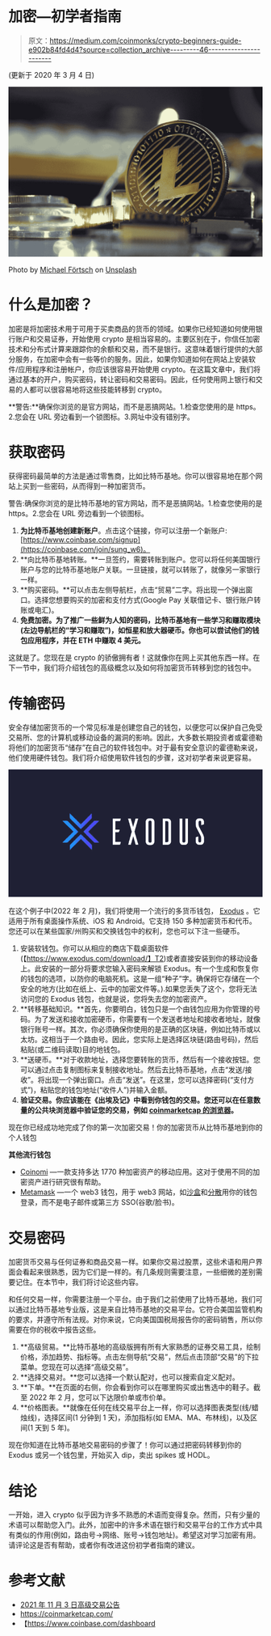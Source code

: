 # 加密—初学者指南

> 原文：<https://medium.com/coinmonks/crypto-beginners-guide-e902b84fd4d4?source=collection_archive---------46----------------------->

(更新于 2020 年 3 月 4 日)

![](img/9dad723b9f604af9bff62e0ced1f886a.png)

Photo by [Michael Förtsch](https://unsplash.com/@michael_f?utm_source=medium&utm_medium=referral) on [Unsplash](https://unsplash.com?utm_source=medium&utm_medium=referral)

# 什么是加密？

加密是将加密技术用于可用于买卖商品的货币的领域。如果你已经知道如何使用银行账户和交易证券，开始使用 crypto 是相当容易的。主要区别在于，你信任加密技术和分布式计算来跟踪你的余额和交易，而不是银行。这意味着银行提供的大部分服务，在加密中会有一些等价的服务。因此，如果你知道如何在网站上安装软件/应用程序和注册帐户，你应该很容易开始使用 crypto。在这篇文章中，我们将通过基本的开户，购买密码，转让密码和交易密码。因此，任何使用网上银行和交易的人都可以很容易地将这些技能转移到 crypto。

**警告:**确保你浏览的是官方网站，而不是恶搞网站。1.检查您使用的是 https。2.您会在 URL 旁边看到一个锁图标。3.网址中没有错别字。

# **获取密码**

获得密码最简单的方法是通过零售商，比如比特币基地。你可以很容易地在那个网站上买到一些密码，从而得到一种加密货币。

警告:确保你浏览的是比特币基地的官方网站，而不是恶搞网站。1.检查您使用的是 https。2.您会在 URL 旁边看到一个锁图标。

1.  **为比特币基地创建新账户**。点击这个链接，你可以注册一个新账户:[https://www.coinbase.com/signup](https://coinbase.com/join/sung_w6)。
2.  **向比特币基地转账。**一旦签约，需要转账到账户。您可以将任何美国银行账户与您的比特币基地账户关联。一旦链接，就可以转账了，就像另一家银行一样。
3.  **购买密码。**可以点击左侧导航栏，点击“贸易”二字。将出现一个弹出窗口。选择您想要购买的加密和支付方式(Google Pay 关联借记卡、银行账户转账或电汇)。
4.  **免费加密。为了推广一些鲜为人知的密码，比特币基地有一些学习和赚取模块(左边导航栏的“学习和赚取”)，如恒星和放大器硬币。你也可以尝试他们的钱包应用程序，并在 ETH 中赚取 4 美元。**

这就是了。您现在是 crypto 的骄傲拥有者！这就像你在网上买其他东西一样。在下一节中，我们将介绍钱包的高级概念以及如何将加密货币转移到您的钱包中。

# 传输密码

安全存储加密货币的一个常见标准是创建您自己的钱包，以便您可以保护自己免受交易所、您的计算机或移动设备的漏洞的影响。因此，大多数长期投资者或霍德勒将他们的加密货币“储存”在自己的软件钱包中。对于最有安全意识的霍德勒来说，他们使用硬件钱包。我们将介绍使用软件钱包的步骤，这对初学者来说更容易。

![](img/3ecf183eef50b9269c955df4ff7752b1.png)

在这个例子中(2022 年 2 月)，我们将使用一个流行的多货币钱包， [Exodus](https://www.exodus.com/) 。它适用于所有桌面操作系统、iOS 和 Android。它支持 150 多种加密货币和代币。您还可以在某些国家/州购买和交换钱包中的权利，您也可以下注一些硬币。

1.  安装软钱包。你可以从相应的商店下载桌面软件(【https://www.exodus.com/download/】T2)或者直接安装到你的移动设备上。此安装的一部分将要求您输入密码来解锁 Exodus。有一个生成和恢复你的钱包的选项，以防你的电脑死机。这是一组“种子”字。确保将它存储在一个安全的地方(比如在纸上、云中的加密文件等。).如果您丢失了这个，您将无法访问您的 Exodus 钱包，也就是说，您将失去您的加密资产。
2.  **转移基础知识。**首先，你要明白，钱包只是一个由钱包应用为你管理的号码。为了发送和接收加密硬币，你需要有一个发送者地址和接收者地址，就像银行账号一样。其次，你必须确保你使用的是正确的区块链，例如比特币或以太坊。这相当于一个路由号。因此，您实际上是选择区块链(路由号码)，然后粘贴(或二维码读取)目的地钱包。
3.  **送硬币。**对于收款地址，选择您要转账的货币，然后有一个接收按钮。您可以通过点击复制图标来复制接收地址。然后去比特币基地，点击“发送/接收”。将出现一个弹出窗口。点击“发送”。在这里，您可以选择密码(“支付方式”)，粘贴您的钱包地址(“收件人”)并输入金额。
4.  **验证交易。你应该能在《出埃及记》中看到你钱包的交易。您还可以在任意数量的公共块浏览器中验证您的交易，例如 [coinmarketcap 的浏览器](https://blockchain.coinmarketcap.com/)。**

现在你已经成功地完成了你的第一次加密交易！你的加密货币从比特币基地到你的个人钱包

**其他流行钱包**

*   [Coinomi](https://www.coinomi.com/en/) —一款支持多达 1770 种加密资产的移动应用。这对于使用不同的加密资产进行研究很有帮助。
*   [Metamask](https://metamask.io/) —一个 web3 钱包，用于 web3 网站，如[沙盒](https://www.sandbox.game/en/)和[分散](https://decentraland.org/)用你的钱包登录，而不是电子邮件或第三方 SSO(谷歌/脸书)。

# 交易密码

加密货币交易与任何证券和商品交易一样。如果你交易过股票，这些术语和用户界面会看起来很熟悉，因为它们是一样的。有几条规则需要注意，一些细微的差别需要记住。在本节中，我们将讨论这些内容。

和任何交易一样，你需要注册一个平台。由于我们之前使用了比特币基地，我们可以通过比特币基地专业版，这是来自比特币基地的交易平台。它符合美国监管机构的要求，并遵守所有法规。对你来说，它向美国国税局报告你的密码销售，所以你需要在你的税收中报告这些。

1.  **高级贸易。**比特币基地的高级版拥有所有大家熟悉的证券交易工具，绘制价格，添加趋势、指标等。点击左侧导航“交易”，然后点击顶部“交易”的下拉菜单。您现在可以选择“高级交易”。
2.  **选择交易对。**您可以选择一个默认配对，也可以搜索自定义配对。
3.  **下单。**在页面的右侧，你会看到你可以在哪里购买或出售选中的鞋子。截至 2022 年 2 月，您可以下达限价单或市价单。
4.  **价格图表。**就像在任何在线交易平台上一样，你可以选择图表类型(线/蜡烛线)，选择区间(1 分钟到 1 天)，添加指标(如 EMA、MA、布林线)，以及区间(1 天到 5 年)。

现在你知道在比特币基地交易密码的步骤了！你可以通过把密码转移到你的 Exodus 或另一个钱包里，开始买入 dip，卖出 spikes 或 HODL。

# **结论**

一开始，进入 crypto 似乎因为许多不熟悉的术语而变得复杂。然而，只有少量的术语可以帮助您入门。此外，加密中的许多术语在银行和交易平台的工作方式中具有类似的作用(例如，路由号->网络、账号->钱包地址)。希望这对学习加密有用。请评论这是否有帮助，或者你有改进这份初学者指南的建议。

# **参考文献**

*   [2021 年 11 月 3 日高级交易公告](https://blog.coinbase.com/bringing-advanced-trading-tools-to-coinbase-1fd5a590113b)
*   https://coinmarketcap.com/
*   【https://www.coinbase.com/dashboard 